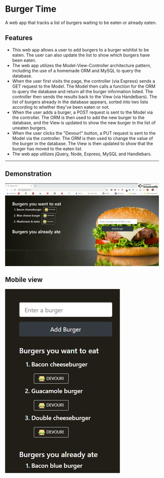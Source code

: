 # Burger Time
A web app that tracks a list of burgers waiting to be eaten or already eaten.

## Features
  * This web app allows a user to add burgers to a burger wishlist to be eaten. The  user can also update the list to show which burgers have been eaten.
  * The web app utilizes the Model-View-Controller architecture pattern, including the use of a homemade ORM and MySQL to query the database.
  * When the user first visits the page, the controller (via Express) sends a GET request to the Model. The Model then calls a function for the ORM to query the database and return all the burger information listed. The controller then sends the results back to the View (via Handelbars). The list of burgers already in the database appears, sorted into two lists according to whether they've been eaten or not.
  * When the user adds a burger, a POST request is sent to the Model via the controller. The ORM is then used to add the new burger to the database, and the View is updated to show the new burger in the list of uneaten burgers.
  * When the user clicks the "Devour!" button, a PUT request is sent to the Model via the controller. The ORM is then used to change the value of the burger in the database. The View is then updated to show that the burger has moved to the eaten list.
  * The web app utilizes jQuery, Node, Express, MySQL and Handlebars.
***
## Demonstration
![Demonstration](https://github.com/edcourtney74/Burger/blob/master/public/assets/images/burger_time.gif "Demonstration")

## Mobile view
![Mobile view](https://github.com/edcourtney74/Burger/blob/master/public/assets/images/mobile.png "Mobile view")
